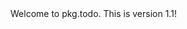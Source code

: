 <!-- ⚠️ This README has been generated from the file(s) "blueprint.md" ⚠️-->Welcome to pkg.todo. This is version 1.1!

